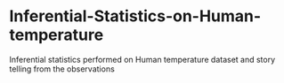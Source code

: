 # Inferential-Statistics-on-Human-temperature
Inferential statistics performed on Human temperature dataset and story telling from the observations
